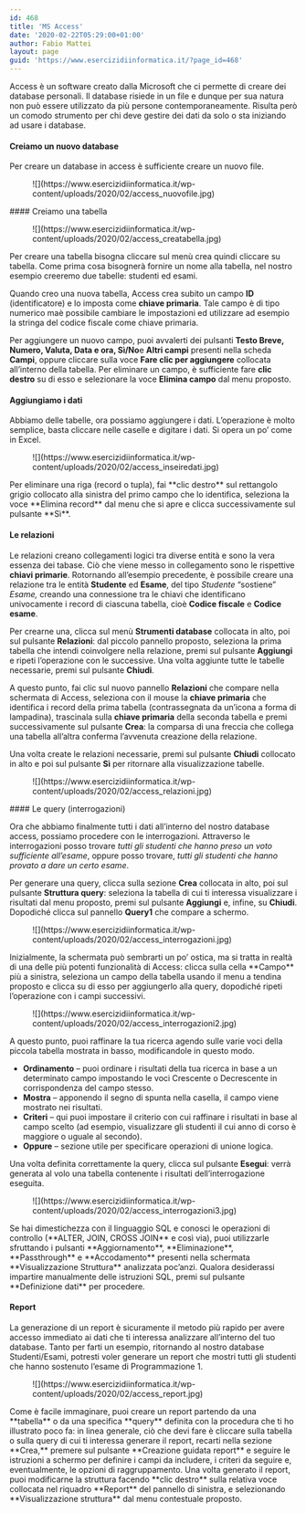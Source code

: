 ```yaml
---
id: 468
title: 'MS Access'
date: '2020-02-22T05:29:00+01:00'
author: Fabio Mattei
layout: page
guid: 'https://www.esercizidiinformatica.it/?page_id=468'
---
```


Access è un software creato dalla Microsoft che ci permette di creare dei database personali. Il database risiede in un file e dunque per sua natura non può essere utilizzato da più persone contemporaneamente. Risulta però un comodo strumento per chi deve gestire dei dati da solo o sta iniziando ad usare i database.

#### Creiamo un nuovo database

Per creare un database in access è sufficiente creare un nuovo file.

<figure class="wp-block-image size-large">![](https://www.esercizidiinformatica.it/wp-content/uploads/2020/02/access_nuovofile.jpg)</figure>#### Creiamo una tabella

<figure class="wp-block-image size-large">![](https://www.esercizidiinformatica.it/wp-content/uploads/2020/02/access_creatabella.jpg)</figure>Per creare una tabella bisogna cliccare sul menù crea quindi cliccare su tabella. Come prima cosa bisognerà fornire un nome alla tabella, nel nostro esempio creeremo due tabelle: studenti ed esami.

Quando creo una nuova tabella, Access crea subito un campo **ID** (identificatore) e lo imposta come **chiave primaria**. Tale campo è di tipo numerico maè possibile cambiare le impostazioni ed utilizzare ad esempio la stringa del codice fiscale come chiave primaria.

Per aggiungere un nuovo campo, puoi avvalerti dei pulsanti **Testo Breve, Numero, Valuta, Data e ora, Sì/No**e **Altri campi** presenti nella scheda **Campi**, oppure cliccare sulla voce **Fare clic per aggiungere** collocata all’interno della tabella. Per eliminare un campo, è sufficiente fare **clic destro** su di esso e selezionare la voce **Elimina campo** dal menu proposto.

#### Aggiungiamo i dati

Abbiamo delle tabelle, ora possiamo aggiungere i dati. L’operazione è molto semplice, basta cliccare nelle caselle e digitare i dati. Si opera un po’ come in Excel.

<figure class="wp-block-image size-large">![](https://www.esercizidiinformatica.it/wp-content/uploads/2020/02/access_inseiredati.jpg)</figure>Per eliminare una riga (record o tupla), fai **clic destro** sul rettangolo grigio collocato alla sinistra del primo campo che lo identifica, seleziona la voce **Elimina record** dal menu che si apre e clicca successivamente sul pulsante **Sì**.

#### Le relazioni

Le relazioni creano collegamenti logici tra diverse entità e sono la vera essenza dei tabase. Ciò che viene messo in collegamento sono le rispettive **chiavi primarie**. Rotornando all’esempio precedente, è possibile creare una relazione tra le entità **Studente** ed **Esame**, del tipo *Studente* “sostiene” *Esame,* creando una connessione tra le chiavi che identificano univocamente i record di ciascuna tabella, cioè **Codice fiscale** e **Codice esame**.

Per crearne una, clicca sul menù **Strumenti database** collocata in alto, poi sul pulsante **Relazioni**: dal piccolo pannello proposto, seleziona la prima tabella che intendi coinvolgere nella relazione, premi sul pulsante **Aggiungi** e ripeti l’operazione con le successive. Una volta aggiunte tutte le tabelle necessarie, premi sul pulsante **Chiudi**.

A questo punto, fai clic sul nuovo pannello **Relazioni** che compare nella schermata di Access, seleziona con il mouse la **chiave primaria** che identifica i record della prima tabella (contrassegnata da un’icona a forma di lampadina), trascinala sulla **chiave primaria** della seconda tabella e premi successivamente sul pulsante **Crea**: la comparsa di una freccia che collega una tabella all’altra conferma l’avvenuta creazione della relazione.

Una volta create le relazioni necessarie, premi sul pulsante **Chiudi** collocato in alto e poi sul pulsante **Sì** per ritornare alla visualizzazione tabelle.

<figure class="wp-block-image size-large">![](https://www.esercizidiinformatica.it/wp-content/uploads/2020/02/access_relazioni.jpg)</figure>#### Le query (interrogazioni)

Ora che abbiamo finalmente tutti i dati all’interno del nostro database access, possiamo procedere con le interrogazioni. Attraverso le interrogazioni posso trovare *tutti gli studenti che hanno preso un voto sufficiente all’esame*, oppure posso trovare, *tutti gli studenti che hanno provato a dare un certo esame*.

Per generare una query, clicca sulla sezione **Crea** collocata in alto, poi sul pulsante **Struttura query**: seleziona la tabella di cui ti interessa visualizzare i risultati dal menu proposto, premi sul pulsante **Aggiungi** e, infine, su **Chiudi**. Dopodiché clicca sul pannello **Query1** che compare a schermo.

<figure class="wp-block-image size-large">![](https://www.esercizidiinformatica.it/wp-content/uploads/2020/02/access_interrogazioni.jpg)</figure>Inizialmente, la schermata può sembrarti un po’ ostica, ma si tratta in realtà di una delle più potenti funzionalità di Access: clicca sulla cella **Campo** più a sinistra, seleziona un campo della tabella usando il menu a tendina proposto e clicca su di esso per aggiungerlo alla query, dopodiché ripeti l’operazione con i campi successivi.

<figure class="wp-block-image size-large">![](https://www.esercizidiinformatica.it/wp-content/uploads/2020/02/access_interrogazioni2.jpg)</figure>A questo punto, puoi raffinare la tua ricerca agendo sulle varie voci della piccola tabella mostrata in basso, modificandole in questo modo.

- **Ordinamento** – puoi ordinare i risultati della tua ricerca in base a un determinato campo impostando le voci Crescente o Decrescente in corrispondenza del campo stesso.
- **Mostra** – apponendo il segno di spunta nella casella, il campo viene mostrato nei risultati.
- **Criteri** – qui puoi impostare il criterio con cui raffinare i risultati in base al campo scelto (ad esempio, visualizzare gli studenti il cui anno di corso è maggiore o uguale al secondo).
- **Oppure** – sezione utile per specificare operazioni di unione logica.

Una volta definita correttamente la query, clicca sul pulsante **Esegui**: verrà generata al volo una tabella contenente i risultati dell’interrogazione eseguita.

<figure class="wp-block-image size-large">![](https://www.esercizidiinformatica.it/wp-content/uploads/2020/02/access_interrogazioni3.jpg)</figure>Se hai dimestichezza con il linguaggio SQL e conosci le operazioni di controllo (**ALTER, JOIN, CROSS JOIN** e così via), puoi utilizzarle sfruttando i pulsanti **Aggiornamento**, **Eliminazione**, **Passthrough** e **Accodamento** presenti nella schermata **Visualizzazione Struttura** analizzata poc’anzi. Qualora desiderassi impartire manualmente delle istruzioni SQL, premi sul pulsante **Definizione dati** per procedere.

#### Report

La generazione di un report è sicuramente il metodo più rapido per avere accesso immediato ai dati che ti interessa analizzare all’interno del tuo database. Tanto per farti un esempio, ritornando al nostro database Studenti/Esami, potresti voler generare un report che mostri tutti gli studenti che hanno sostenuto l’esame di Programmazione 1.

<figure class="wp-block-image size-large">![](https://www.esercizidiinformatica.it/wp-content/uploads/2020/02/access_report.jpg)</figure>Come è facile immaginare, puoi creare un report partendo da una **tabella** o da una specifica **query** definita con la procedura che ti ho illustrato poco fa: in linea generale, ciò che devi fare è cliccare sulla tabella o sulla query di cui ti interessa generare il report, recarti nella sezione **Crea,** premere sul pulsante **Creazione guidata report** e seguire le istruzioni a schermo per definire i campi da includere, i criteri da seguire e, eventualmente, le opzioni di raggruppamento. Una volta generato il report, puoi modificarne la struttura facendo **clic destro** sulla relativa voce collocata nel riquadro **Report** del pannello di sinistra, e selezionando **Visualizzazione struttura** dal menu contestuale proposto.